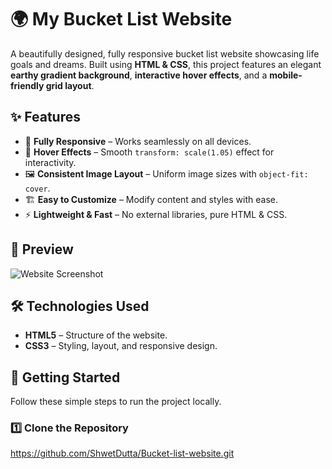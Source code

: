 # 🌍 My Bucket List Website

A beautifully designed, fully responsive bucket list website showcasing life goals and dreams. Built using **HTML & CSS**, this project features an elegant **earthy gradient background**, **interactive hover effects**, and a **mobile-friendly grid layout**.

## ✨ Features
- 📱 **Fully Responsive** – Works seamlessly on all devices.
- 🎨 **Hover Effects** – Smooth `transform: scale(1.05)` effect for interactivity.
- 🖼 **Consistent Image Layout** – Uniform image sizes with `object-fit: cover`.
- 🏗 **Easy to Customize** – Modify content and styles with ease.
- ⚡ **Lightweight & Fast** – No external libraries, pure HTML & CSS.

## 📸 Preview
![Website Screenshot]([images/preview.png](https://github.com/ShwetDutta/Bucket-list-website/blob/9f75fd299c6f5343735f8e811a2a5790164e0f0f/preview.png))  

## 🛠️ Technologies Used
- **HTML5** – Structure of the website.
- **CSS3** – Styling, layout, and responsive design.

## 🚀 Getting Started
Follow these simple steps to run the project locally.

### **1️⃣ Clone the Repository**
https://github.com/ShwetDutta/Bucket-list-website.git

